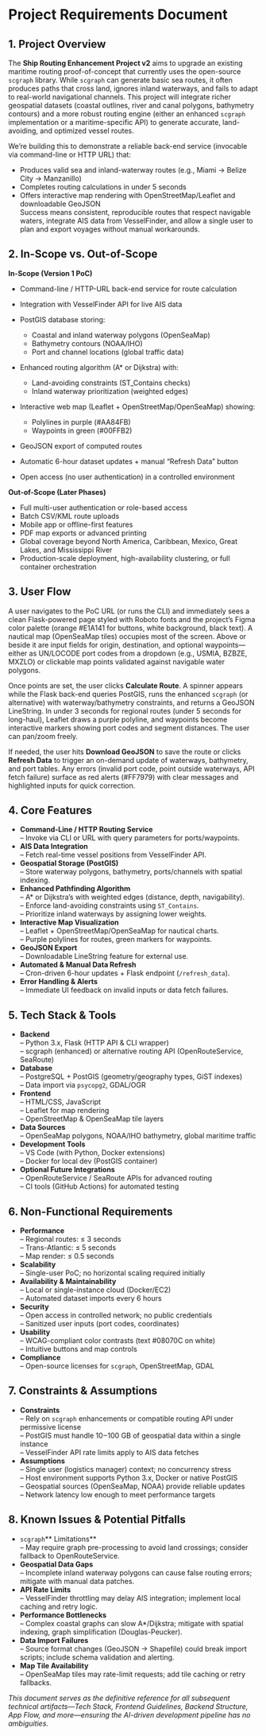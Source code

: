 # Project Requirements Document

## 1. Project Overview

The **Ship Routing Enhancement Project v2** aims to upgrade an existing maritime routing proof-of-concept that currently uses the open-source `scgraph` library. While `scgraph` can generate basic sea routes, it often produces paths that cross land, ignores inland waterways, and fails to adapt to real-world navigational channels. This project will integrate richer geospatial datasets (coastal outlines, river and canal polygons, bathymetry contours) and a more robust routing engine (either an enhanced `scgraph` implementation or a maritime-specific API) to generate accurate, land-avoiding, and optimized vessel routes.

We’re building this to demonstrate a reliable back-end service (invocable via command-line or HTTP URL) that:

*   Produces valid sea and inland-waterway routes (e.g., Miami → Belize City → Manzanillo)
*   Completes routing calculations in under 5 seconds
*   Offers interactive map rendering with OpenStreetMap/Leaflet and downloadable GeoJSON\
    Success means consistent, reproducible routes that respect navigable waters, integrate AIS data from VesselFinder, and allow a single user to plan and export voyages without manual workarounds.

## 2. In-Scope vs. Out-of-Scope

**In-Scope (Version 1 PoC)**

*   Command-line / HTTP-URL back-end service for route calculation

*   Integration with VesselFinder API for live AIS data

*   PostGIS database storing:

    *   Coastal and inland waterway polygons (OpenSeaMap)
    *   Bathymetry contours (NOAA/IHO)
    *   Port and channel locations (global traffic data)

*   Enhanced routing algorithm (A* or Dijkstra) with:

    *   Land-avoiding constraints (ST_Contains checks)
    *   Inland waterway prioritization (weighted edges)

*   Interactive web map (Leaflet + OpenStreetMap/OpenSeaMap) showing:

    *   Polylines in purple (#AA84FB)
    *   Waypoints in green (#00FFB2)

*   GeoJSON export of computed routes

*   Automatic 6-hour dataset updates + manual “Refresh Data” button

*   Open access (no user authentication) in a controlled environment

**Out-of-Scope (Later Phases)**

*   Full multi-user authentication or role-based access
*   Batch CSV/KML route uploads
*   Mobile app or offline-first features
*   PDF map exports or advanced printing
*   Global coverage beyond North America, Caribbean, Mexico, Great Lakes, and Mississippi River
*   Production-scale deployment, high-availability clustering, or full container orchestration

## 3. User Flow

A user navigates to the PoC URL (or runs the CLI) and immediately sees a clean Flask-powered page styled with Roboto fonts and the project’s Figma color palette (orange #E1A141 for buttons, white background, black text). A nautical map (OpenSeaMap tiles) occupies most of the screen. Above or beside it are input fields for origin, destination, and optional waypoints—either as UN/LOCODE port codes from a dropdown (e.g., USMIA, BZBZE, MXZLO) or clickable map points validated against navigable water polygons.

Once points are set, the user clicks **Calculate Route**. A spinner appears while the Flask back-end queries PostGIS, runs the enhanced `scgraph` (or alternative) with waterway/bathymetry constraints, and returns a GeoJSON LineString. In under 3 seconds for regional routes (under 5 seconds for long-haul), Leaflet draws a purple polyline, and waypoints become interactive markers showing port codes and segment distances. The user can pan/zoom freely.

If needed, the user hits **Download GeoJSON** to save the route or clicks **Refresh Data** to trigger an on-demand update of waterways, bathymetry, and port tables. Any errors (invalid port code, point outside waterways, API fetch failure) surface as red alerts (#FF7979) with clear messages and highlighted inputs for quick correction.

## 4. Core Features

*   **Command-Line / HTTP Routing Service**\
    ­– Invoke via CLI or URL with query parameters for ports/waypoints.
*   **AIS Data Integration**\
    ­– Fetch real-time vessel positions from VesselFinder API.
*   **Geospatial Storage (PostGIS)**\
    ­– Store waterway polygons, bathymetry, ports/channels with spatial indexing.
*   **Enhanced Pathfinding Algorithm**\
    ­– A* or Dijkstra’s with weighted edges (distance, depth, navigability).\
    ­– Enforce land-avoiding constraints using `ST_Contains`.\
    ­– Prioritize inland waterways by assigning lower weights.
*   **Interactive Map Visualization**\
    ­– Leaflet + OpenStreetMap/OpenSeaMap for nautical charts.\
    ­– Purple polylines for routes, green markers for waypoints.
*   **GeoJSON Export**\
    ­– Downloadable LineString feature for external use.
*   **Automated & Manual Data Refresh**\
    ­– Cron-driven 6-hour updates + Flask endpoint (`/refresh_data`).
*   **Error Handling & Alerts**\
    ­– Immediate UI feedback on invalid inputs or data fetch failures.

## 5. Tech Stack & Tools

*   **Backend**\
    ­– Python 3.x, Flask (HTTP API & CLI wrapper)\
    ­– scgraph (enhanced) or alternative routing API (OpenRouteService, SeaRoute)
*   **Database**\
    ­– PostgreSQL + PostGIS (geometry/geography types, GiST indexes)\
    ­– Data import via `psycopg2`, GDAL/OGR
*   **Frontend**\
    ­– HTML/CSS, JavaScript\
    ­– Leaflet for map rendering\
    ­– OpenStreetMap & OpenSeaMap tile layers
*   **Data Sources**\
    ­– OpenSeaMap polygons, NOAA/IHO bathymetry, global maritime traffic
*   **Development Tools**\
    ­– VS Code (with Python, Docker extensions)\
    ­– Docker for local dev (PostGIS container)
*   **Optional Future Integrations**\
    ­– OpenRouteService / SeaRoute APIs for advanced routing\
    ­– CI tools (GitHub Actions) for automated testing

## 6. Non-Functional Requirements

*   **Performance**\
    ­– Regional routes: ≤ 3 seconds\
    ­– Trans-Atlantic: ≤ 5 seconds\
    ­– Map render: ≤ 0.5 seconds
*   **Scalability**\
    ­– Single-user PoC; no horizontal scaling required initially
*   **Availability & Maintainability**\
    ­– Local or single-instance cloud (Docker/EC2)\
    ­– Automated dataset imports every 6 hours
*   **Security**\
    ­– Open access in controlled network; no public credentials\
    ­– Sanitized user inputs (port codes, coordinates)
*   **Usability**\
    ­– WCAG-compliant color contrasts (text #08070C on white)\
    ­– Intuitive buttons and map controls
*   **Compliance**\
    ­– Open-source licenses for `scgraph`, OpenStreetMap, GDAL

## 7. Constraints & Assumptions

*   **Constraints**\
    ­– Rely on `scgraph` enhancements or compatible routing API under permissive license\
    ­– PostGIS must handle 10 – 100 GB of geospatial data within a single instance\
    ­– VesselFinder API rate limits apply to AIS data fetches
*   **Assumptions**\
    ­– Single user (logistics manager) context; no concurrency stress\
    ­– Host environment supports Python 3.x, Docker or native PostGIS\
    ­– Geospatial sources (OpenSeaMap, NOAA) provide reliable updates\
    ­– Network latency low enough to meet performance targets

## 8. Known Issues & Potential Pitfalls

*   `scgraph`** Limitations**\
    ­– May require graph pre-processing to avoid land crossings; consider fallback to OpenRouteService.
*   **Geospatial Data Gaps**\
    ­– Incomplete inland waterway polygons can cause false routing errors; mitigate with manual data patches.
*   **API Rate Limits**\
    ­– VesselFinder throttling may delay AIS integration; implement local caching and retry logic.
*   **Performance Bottlenecks**\
    ­– Complex coastal graphs can slow A*/Dijkstra; mitigate with spatial indexing, graph simplification (Douglas-Peucker).
*   **Data Import Failures**\
    ­– Source format changes (GeoJSON → Shapefile) could break import scripts; include schema validation and alerting.
*   **Map Tile Availability**\
    ­– OpenSeaMap tiles may rate-limit requests; add tile caching or retry fallbacks.

*This document serves as the definitive reference for all subsequent technical artifacts—Tech Stack, Frontend Guidelines, Backend Structure, App Flow, and more—ensuring the AI-driven development pipeline has no ambiguities.*
